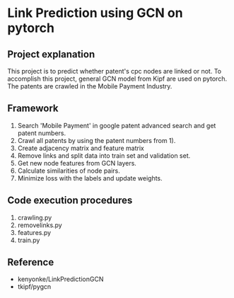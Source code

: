 # Link Prediction using GCN on pytorch

## Project explanation
This project is to predict whether patent's cpc nodes are linked or not. To accomplish this project, general GCN model from Kipf are used on pytorch. The patents are crawled in the Mobile Payment Industry.

## Framework
1) Search 'Mobile Payment' in google patent advanced search and get patent numbers.
2) Crawl all patents by using the patent numbers from 1).
3) Create adjacency matrix and feature matrix
4) Remove links and split data into train set and validation set.
5) Get new node features from GCN layers.
6) Calculate similarities of node pairs.
7) Minimize loss with the labels and update weights.

## Code execution procedures
1) crawling.py
2) removelinks.py
3) features.py
4) train.py

## Reference
- kenyonke/LinkPredictionGCN
- tkipf/pygcn


